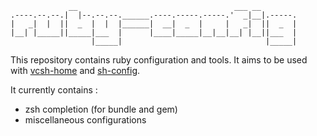                  __                                   ___ __        
    .----.--.--.|  |--.--.--.______.----.-----.-----.'  _|__|.-----.
    |   _|  |  ||  _  |  |  |______|  __|  _  |     |   _|  ||  _  |
    |__| |_____||_____|___  |      |____|_____|__|__|__| |__||___  |
                      |_____|                                |_____|

This repository contains ruby configuration and tools. It aims to be used with
[vcsh-home][] and [sh-config][].

It currently contains :

* zsh completion (for bundle and gem)
* miscellaneous configurations

[babushka]: http://babushka.me
[vcsh-home]: https://github.com/vdemeester/vcsh-home
[sh-config]: https://github.com/vdemeester/sh-config
